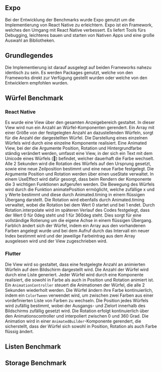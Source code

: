 ## Expo

Bei der Entwicklung der Benchmarks wurde Expo genutzt um die Implementierung von React Native zu erleichtern. Expo ist ein Framework, welches den Umgang mit React Native verbessert. Es liefert Tools fürs Debugging, leichteres bauen und starten von Nativen Apps und eine große Auswahl an Bibliotheken.

## Grundlegendes

Die Implementierung ist darauf ausgelegt auf beiden Frameworks nahezu identisch zu sein. Es werden Packages genutzt, welche von den Frameworks direkt zur Verfügung gestellt wurden oder welche von den Entwicklern empfohlen wurden.

## Würfel Benchmark

### React Native

Es wurde eine View über den gesamten Anzeigebereich gestaltet. In dieser View wird nun ein Anzahl an Würfel-Komponenten gerendert. Ein Array mit einer Größe von der festgelegten Anzahl an dazustellenden Würfeln, sorgt für die Anzahl der dargestellten Würfel. Die Darstellung eines einzelnen Würfels wird durch eine einzelne Komponente realisiert. Eine Animated View, bei der die Argumente Position, Rotation und Hintergrundfarbe ständig verändert werden, umfasst eine View, in der sich ein Text mit dem Unicode eines Würfels (🎲) befindet, welcher dauerhaft die Farbe wechselt. Alle 2 Sekunden wird die Rotation des Würfels auf den Ursprung gesetzt, sowie eine neue Zeilposition bestimmt und eine neue Farbe festgelegt. Die Argumente Position und Rotation werden über einen useState verwaltet. In einem UseEffect wird dafür gesorgt, dass beim Rendern der Komponente die 3 wichtigen Funktionen aufgerufen werden. Die Bewegung des Würfels wird durch die Funktion animatePosition ermöglicht, welche zufällige x und y Werte bestimmt und diese durch Animated.timing in einem flüssigen Übergang darstellt. Die Rotation wird ebenfalls durch Animated.timing verwaltet, wobei die Rotation bei dem Wert 0 startet und bei 1 endet. Durch Rotation.interpolate wird im späteren Verlauf des Codes festgelegt, dass der Wert 0 für 0deg steht und 1 für 360deg steht. Dies sorgt für eine vollständige Rotierung um die eigene Achse in einem flüssigen Übergang. Farblich ändert sich der Würfel, indem ein Array aus den vorhandenen Farben angelegt wurde und bei dem Aufruf durch das Intervall ein neuer Index bestimmt wird und der jeweilige Farbeintrag aus dem Array ausgelesen wird und der View zugeschrieben wird. 

### Flutter

Die View wird so gestaltet, dass eine festgelegte Anzahl an animierten Würfeln auf dem Bildschirm dargestellt wird. Die Anzahl der Würfel wird durch eine Liste generiert. Jeder Würfel wird durch eine Komponente realisiert, die sowohl in Farbe als auch in Position und Rotation animiert ist. Ein `AnimationController` steuert die Animationen der Würfel, die alle 2 Sekunden wiederholt werden. Die Würfel ändern ihre Farbe kontinuierlich, indem ein `ColorTween` verwendet wird, um zwischen zwei Farben aus einer vordefinierten Liste von Farben zu wechseln. Die Position jedes Würfels wird zufällig bestimmt, wobei der Ausgangs- und Zielort innerhalb des Bildschirms zufällig gesetzt wird. Die Rotation erfolgt kontinuierlich über den Animationscontroller und interpoliert zwischen 0 und 360 Grad. Die Animation wird in einer `AnimatedBuilder`-Komponente gerendert, die sicherstellt, dass der Würfel sich sowohl in Position, Rotation als auch Farbe flüssig ändert.

## Listen Benchmark

## Storage Benchmark